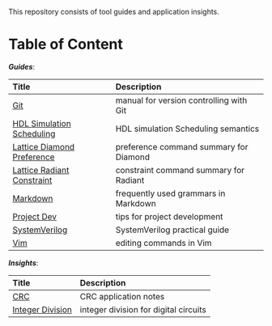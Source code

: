 This repository consists of tool guides and application insights.


# Table of Content

***Guides***:

|Title                                                                  |Description                                |
|:---                                                                   |:---                                       |
|[Git](./guide/git.md)                                                  |manual for version controlling with Git    |
|[HDL Simulation Scheduling](./guide/hdl_sim_scheduling.md)             |HDL simulation Scheduling semantics        |
|[Lattice Diamond Preference](./guide/lattice_diamond_preference.md)    |preference command summary for Diamond     |
|[Lattice Radiant Constraint](./guide/lattice_radiant_constraint.md)    |constraint command summary for Radiant     |
|[Markdown](./guide/markdown.md)                                        |frequently used grammars in Markdown       |
|[Project Dev](./guide/pj_dev.md)                                       |tips for project development               |
|[SystemVerilog](./guide/systemverilog.md)                              |SystemVerilog practical guide              |
|[Vim](./guide/vim_editing.md)                                          |editing commands in Vim                    |

***Insights***:

|Title                                      |Description                            |
|:---                                       |:---                                   |
|[CRC](./insight/crc.md)                    |CRC application notes                  |
|[Integer Division](./insight/int_div.md)   |integer division for digital circuits  |



